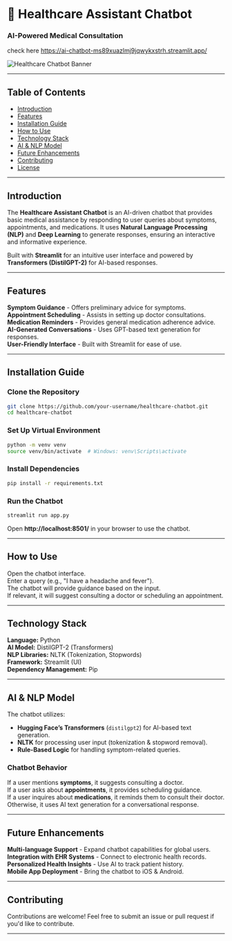 # 🏥 Healthcare Assistant Chatbot  

### AI-Powered Medical Consultation  

check here https://ai-chatbot-ms89xuazlmj9jqwykxstrh.streamlit.app/

![Healthcare Chatbot Banner](assets/healthcare_chatbot_banner.png)  

---

## Table of Contents  
- [ Introduction](#-introduction)  
- [ Features](#-features)  
- [ Installation Guide](#-installation-guide)  
- [ How to Use](#-how-to-use)  
- [ Technology Stack](#-technology-stack)  
- [ AI & NLP Model](#-ai--nlp-model)  
- [ Future Enhancements](#-future-enhancements)  
- [ Contributing](#-contributing)  
- [ License](#-license)  

---

##  Introduction  
The **Healthcare Assistant Chatbot** is an AI-driven chatbot that provides basic medical assistance by responding to user queries about symptoms, appointments, and medications. It uses **Natural Language Processing (NLP)** and **Deep Learning** to generate responses, ensuring an interactive and informative experience.  

 Built with **Streamlit** for an intuitive user interface and powered by **Transformers (DistilGPT-2)** for AI-based responses.  

---

##  Features  
 **Symptom Guidance** - Offers preliminary advice for symptoms.  
 **Appointment Scheduling** - Assists in setting up doctor consultations.  
 **Medication Reminders** - Provides general medication adherence advice.  
 **AI-Generated Conversations** - Uses GPT-based text generation for responses.  
 **User-Friendly Interface** - Built with Streamlit for ease of use.  

---

##  Installation Guide  

### Clone the Repository  
```sh
git clone https://github.com/your-username/healthcare-chatbot.git
cd healthcare-chatbot
```

### Set Up Virtual Environment  
```sh
python -m venv venv
source venv/bin/activate  # Windows: venv\Scripts\activate
```

### Install Dependencies  
```sh
pip install -r requirements.txt
```

### Run the Chatbot  
```sh
streamlit run app.py
```
 Open **http://localhost:8501/** in your browser to use the chatbot.  

---

## How to Use  
   Open the chatbot interface.  
   Enter a query (e.g., "I have a headache and fever").  
   The chatbot will provide guidance based on the input.  
   If relevant, it will suggest consulting a doctor or scheduling an appointment.  

---

## Technology Stack  
  **Language:** Python  
  **AI Model:** DistilGPT-2 (Transformers)  
  **NLP Libraries:** NLTK (Tokenization, Stopwords)  
  **Framework:** Streamlit (UI)  
  **Dependency Management:** Pip  

---

## AI & NLP Model  
 The chatbot utilizes:  
 - **Hugging Face’s Transformers** (`distilgpt2`) for AI-based text generation.  
 - **NLTK** for processing user input (tokenization & stopword removal).  
 - **Rule-Based Logic** for handling symptom-related queries.  

### Chatbot Behavior  
 If a user mentions **symptoms**, it suggests consulting a doctor.  
 If a user asks about **appointments**, it provides scheduling guidance.  
 If a user inquires about **medications**, it reminds them to consult their doctor.  
 Otherwise, it uses AI text generation for a conversational response.  

---

## Future Enhancements  
 **Multi-language Support** - Expand chatbot capabilities for global users.  
 **Integration with EHR Systems** - Connect to electronic health records.  
 **Personalized Health Insights** - Use AI to track patient history.  
 **Mobile App Deployment** - Bring the chatbot to iOS & Android.  

---

## Contributing  
Contributions are welcome! Feel free to submit an issue or pull request if you'd like to contribute.

---




